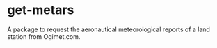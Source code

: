 # get-metars

A package to request the aeronautical meteorological reports of a land station
from Ogimet.com.